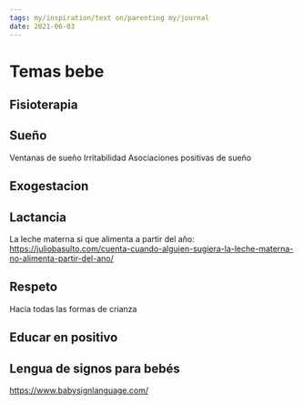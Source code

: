 ```yaml
---
tags: my/inspiration/text on/parenting my/journal
date: 2021-06-03
---
```


# Temas bebe
## Fisioterapia
## Sueño
Ventanas de sueño
Irritabilidad
Asociaciones positivas de sueño
## Exogestacion
## Lactancia
La leche materna si que alimenta a partir del año:
https://juliobasulto.com/cuenta-cuando-alguien-sugiera-la-leche-materna-no-alimenta-partir-del-ano/
## Respeto
Hacia todas las formas de crianza
## Educar en positivo
## Lengua de signos para bebés
https://www.babysignlanguage.com/
